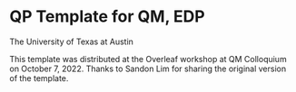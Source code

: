 # QP Template for QM, EDP

The University of Texas at Austin

This template was distributed at the Overleaf workshop at QM Colloquium on October 7, 2022. Thanks to Sandon Lim for sharing the original version of the template.
